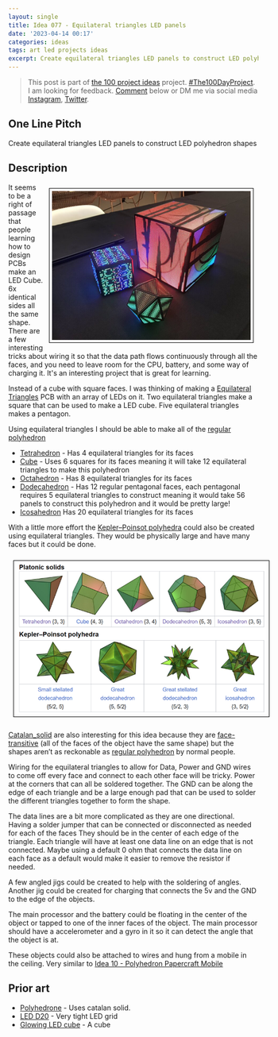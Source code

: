```yaml
---
layout: single
title: Idea 077 - Equilateral triangles LED panels
date: '2023-04-14 00:17'
categories: ideas
tags: art led projects ideas
excerpt: Create equilateral triangles LED panels to construct LED polyhedron shapes
---
```


> This post is part of [the 100 project ideas](https://blog.abluestar.com/projects/2023-100-ideas/) project. [#The100DayProject](https://www.the100dayproject.org/). I am looking for feedback. <a href='#utterances-comments'>Comment</a> below or DM me via social media <a href="https://instagram.com/funvill" rel="nofollow noopener noreferrer"><i class="fab fa-fw fa-instagram" aria-hidden="true"></i><span class="label">Instagram</span></a>, <a href="https://twitter.com/funvill" rel="nofollow noopener noreferrer"><i class="fab fa-fw fa-twitter" aria-hidden="true"></i><span class="label">Twitter</span></a>.

## One Line Pitch

Create equilateral triangles LED panels to construct LED polyhedron shapes

## Description

<img src='\public\uploads\2023\led_cube.png' alt='led_cube' title='LED Cube by Greg Davill' style="float: right; max-width: 400px; margin: 10px; border: 1px solid black; padding: 5px">It seems to be a right of passage that people learning how to design PCBs make an LED Cube. 6x identical sides all the same shape. There are a few interesting tricks about wiring it so that the data path flows continuously through all the faces, and you need to leave room for the CPU, battery, and some way of charging it. It's an interesting project that is great for learning.

Instead of a cube with square faces. I was thinking of making a [Equilateral Triangles](https://en.wikipedia.org/wiki/Equilateral_triangle) PCB with an array of LEDs on it. Two equilateral triangles make a square that can be used to make a LED cube. Five equilateral triangles makes a pentagon.

Using equilateral triangles I should be able to make all of the [regular polyhedron](https://en.wikipedia.org/wiki/Regular_polyhedron)

- [Tetrahedron](https://en.wikipedia.org/wiki/Tetrahedron) - Has 4 equilateral triangles for its faces
- [Cube](https://en.wikipedia.org/wiki/Regular_polyhedron) - Uses 6 squares for its faces meaning it will take 12 equilateral triangles to make this polyhedron
- [Octahedron](https://en.wikipedia.org/wiki/Octahedron) - Has 8 equilateral triangles for its faces
- [Dodecahedron](https://en.wikipedia.org/wiki/Regular_dodecahedron) - Has 12 regular pentagonal faces, each pentagonal requires 5 equilateral triangles to construct meaning it would take 56 panels to construct this polyhedron and it would be pretty large!
- [Icosahedron](https://en.wikipedia.org/wiki/Regular_icosahedron) Has 20 equilateral triangles for its faces

With a little more effort the [Kepler–Poinsot polyhedra](https://en.wikipedia.org/wiki/Regular_polyhedron) could also be created using equilateral triangles. They would be physically large and have many faces but it could be done.

<img src='\public\uploads\2023\regular_polyhedron.png' alt='regular_polyhedron' title='regular_polyhedron from Wikipedia' style="margin: 10px; border: 1px solid black; padding: 5px">

[Catalan_solid](https://en.wikipedia.org/wiki/Catalan_solid) are also interesting for this idea because they are [face-transitive](https://en.wikipedia.org/wiki/Isohedral_figure) (all of the faces of the object have the same shape) but the shapes aren’t as reckonable as [regular polyhedron](https://en.wikipedia.org/wiki/Regular_polyhedron) by normal people.

Wiring for the equilateral triangles to allow for Data, Power and GND wires to come off every face and connect to each other face will be tricky. Power at the corners that can all be soldered together. The GND can be along the edge of each triangle and be a large enough pad that can be used to solder the different triangles together to form the shape.

The data lines are a bit more complicated as they are one directional. Having a solder jumper that can be connected or disconnected as needed for each of the faces They should be in the center of each edge of the triangle. Each triangle will have at least one data line on an edge that is not connected. Maybe using a default 0 ohm that connects the data line on each face as a default would make it easier to remove the resistor if needed.

A few angled jigs could be created to help with the soldering of angles. Another jig could be created for charging that connects the 5v and the GND to the edge of the objects.

The main processor and the battery could be floating in the center of the object or tapped to one of the inner faces of the object. The main processor should have a accelerometer and a gyro in it so it can detect the angle that the object is at.

These objects could also be attached to wires and hung from a mobile in the ceiling. Very similar to [Idea 10 - Polyhedron Papercraft Mobile](https://blog.abluestar.com/idea010-polyhedron-papercraft-mobile/)

## Prior art

- [Polyhedrone](https://hackaday.com/2016/03/04/polyhedrone/) - Uses catalan solid.
- [LED D20](https://gregdavill.com/posts/d20/) - Very tight LED grid
- [Glowing LED cube](https://hackaday.com/2022/04/20/2022-sci-fi-contest-glowing-led-cubes-make-captivating-artifacts/) - A cube
